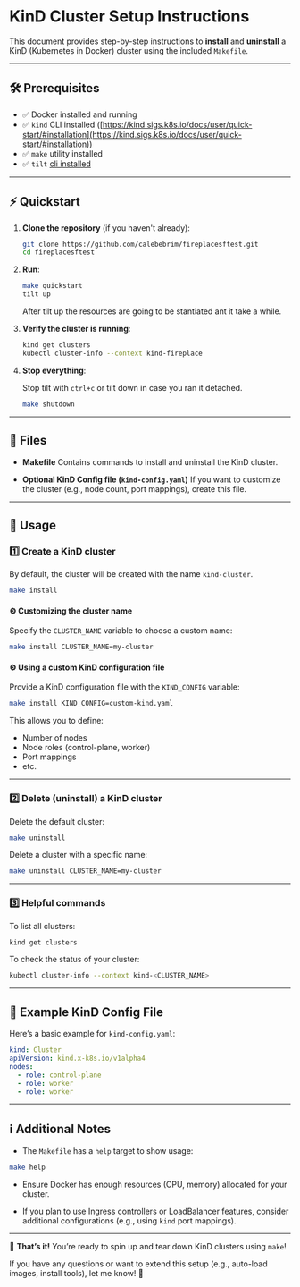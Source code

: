 # KinD Cluster Setup Instructions

This document provides step-by-step instructions to **install** and **uninstall** a KinD (Kubernetes in Docker) cluster using the included `Makefile`.

---

## 🛠️ Prerequisites

- ✅ Docker installed and running
- ✅ `kind` CLI installed ([https://kind.sigs.k8s.io/docs/user/quick-start/#installation](https://kind.sigs.k8s.io/docs/user/quick-start/#installation))
- ✅ `make` utility installed
- ✅ `tilt` [cli installed](https://docs.tilt.dev/install.html) 


---

## ⚡ Quickstart

1. **Clone the repository** (if you haven't already):

    ```bash
    git clone https://github.com/calebebrim/fireplacesftest.git
    cd fireplacesftest
    ```

2. **Run**:

    ```bash
    make quickstart
    tilt up
    ```
    After tilt up the resources are going to be stantiated ant it take a while. 

3. **Verify the cluster is running**:

    ```bash
    kind get clusters
    kubectl cluster-info --context kind-fireplace
    ```

4. **Stop everything**:
    
    Stop tilt with ``ctrl+c`` or tilt down in case you ran it detached. 

    ```bash
    make shutdown
    ```
---

## 📁 Files

* **Makefile**
  Contains commands to install and uninstall the KinD cluster.

* **Optional KinD Config file (`kind-config.yaml`)**
  If you want to customize the cluster (e.g., node count, port mappings), create this file.

---

## 🚀 Usage

### 1️⃣ Create a KinD cluster

By default, the cluster will be created with the name `kind-cluster`.

```bash
make install
```

#### ⚙️ Customizing the cluster name

Specify the `CLUSTER_NAME` variable to choose a custom name:

```bash
make install CLUSTER_NAME=my-cluster
```

#### ⚙️ Using a custom KinD configuration file

Provide a KinD configuration file with the `KIND_CONFIG` variable:

```bash
make install KIND_CONFIG=custom-kind.yaml
```

This allows you to define:

* Number of nodes
* Node roles (control-plane, worker)
* Port mappings
* etc.

---

### 2️⃣ Delete (uninstall) a KinD cluster

Delete the default cluster:

```bash
make uninstall
```

Delete a cluster with a specific name:

```bash
make uninstall CLUSTER_NAME=my-cluster
```

---

### 3️⃣ Helpful commands

To list all clusters:

```bash
kind get clusters
```

To check the status of your cluster:

```bash
kubectl cluster-info --context kind-<CLUSTER_NAME>
```

---

## 📄 Example KinD Config File

Here’s a basic example for `kind-config.yaml`:

```yaml
kind: Cluster
apiVersion: kind.x-k8s.io/v1alpha4
nodes:
  - role: control-plane
  - role: worker
  - role: worker
```

---

## ℹ️ Additional Notes

* The `Makefile` has a `help` target to show usage:

```bash
make help
```

* Ensure Docker has enough resources (CPU, memory) allocated for your cluster.

* If you plan to use Ingress controllers or LoadBalancer features, consider additional configurations (e.g., using `kind` port mappings).

---

🎉 **That’s it!** You’re ready to spin up and tear down KinD clusters using `make`!

If you have any questions or want to extend this setup (e.g., auto-load images, install tools), let me know! 🚀



